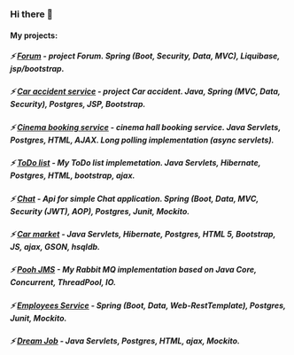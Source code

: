 ### Hi there 👋

#### My projects:
##### ⚡ [Forum](https://github.com/denisRudie/job4j_forumgetbootstrap.com) - project Forum. Spring (Boot, Security, Data, MVC), Liquibase, jsp/bootstrap.
##### ⚡ [Car accident service](https://github.com/denisRudie/job4j_car_accident) - project Car accident. Java, Spring (MVC, Data, Security), Postgres, JSP, Bootstrap.
##### ⚡ [Cinema booking service](https://github.com/denisRudie/cinema) - cinema hall booking service. Java Servlets, Postgres, HTML, AJAX. Long polling implementation (async servlets).
##### ⚡ [ToDo list](https://github.com/denisRudie/to-do-list) - My ToDo list implemetation. Java Servlets, Hibernate, Postgres, HTML, bootstrap, ajax.
##### ⚡ [Chat](https://github.com/denisRudie/spring-rest-chat) - Api for simple Chat application. Spring (Boot, Data, MVC, Security (JWT), AOP), Postgres, Junit, Mockito.
##### ⚡ [Car market](https://github.com/denisRudie/job4j_car-auction) - Java Servlets, Hibernate, Postgres, HTML 5, Bootstrap, JS, ajax, GSON, hsqldb.
##### ⚡ [Pooh JMS](https://github.com/denisRudie/job4j_pooh) - My Rabbit MQ implementation based on Java Core, Concurrent, ThreadPool, IO.
##### ⚡ [Employees Service](https://github.com/denisRudie/job4j-rest-service) - Spring (Boot, Data, Web-RestTemplate), Postgres, Junit, Mockito.
##### ⚡ [Dream Job](https://github.com/denisRudie/job4j_dreamjob) - Java Servlets, Postgres, HTML, ajax, Mockito.
